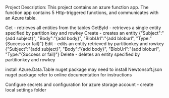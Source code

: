 Project Description: 
This project contains an azure function app. The function app contains 5 Http-triggered functions, and communicates with an Azure table.

Get - retrieves all entities from the tables
GetById - retrieves a single entity specified by partition key and rowkey
Create - creates an entity {"Subject":"{add subject}", "Body":"{add body}", "BlobUrl":"{add bloburl", "Type:"{Success or fail}"}
Edit - edits an entity retrieved by partitionkey and rowkey {"Subject":"{add subject}", "Body":"{add body}", "BlobUrl":"{add bloburl", "Type:"{Success or fail}"}
Delete - deletes an entity specified by partitionkey and rowkey

install Azure.Data.Table nuget package
may need to install Newtonsoft.json nuget package 
refer to online documentation for instructions

Configure secrets and configuration for azure storage account - create local settings folder
